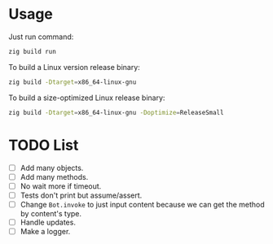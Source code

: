 # Usage

Just run command:

```sh
zig build run
```

To build a Linux version release binary:

```sh
zig build -Dtarget=x86_64-linux-gnu
```

To build a size-optimized Linux release binary:

```sh
zig build -Dtarget=x86_64-linux-gnu -Doptimize=ReleaseSmall
```

# TODO List

- [ ] Add many objects.
- [ ] Add many methods.
- [ ] No wait more if timeout.
- [ ] Tests don't print but assume/assert.
- [ ] Change `Bot.invoke` to just input content because we can get the method by content's type.
- [ ] Handle updates.
- [ ] Make a logger.
